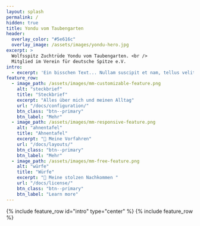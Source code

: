 ```yaml
---
layout: splash
permalink: /
hidden: true
title: Yondu vom Taubengarten
header:
  overlay_color: "#5e616c"
  overlay_image: /assets/images/yondu-hero.jpg    
excerpt: >
  Wolfsspitz Zuchtrüde Yondu vom Taubengarten. <br />
  Mitglied im Verein für deutsche Spitze e.V.
intro: 
  - excerpt: 'Ein bisschen Text... Nullam suscipit et nam, tellus velit pellentesque at malesuada, enim eaque. Quis nulla, netus tempor in diam gravida tincidunt, *proin faucibus* voluptate felis id sollicitudin. Centered with `type="center"`'
feature_row:
  - image_path: /assets/images/mm-customizable-feature.png
    alt: "steckbrief"
    title: "Steckbrief"
    excerpt: "Alles über mich und meinen Alltag"
    url: "/docs/configuration/"
    btn_class: "btn--primary"
    btn_label: "Mehr"
  - image_path: /assets/images/mm-responsive-feature.png
    alt: "ahnentafel"
    title: "Ahnentafel"
    excerpt: "📜 Meine Vorfahren"
    url: "/docs/layouts/"
    btn_class: "btn--primary"
    btn_label: "Mehr"
  - image_path: /assets/images/mm-free-feature.png
    alt: "würfe"
    title: "Würfe"
    excerpt: "👶 Meine stolzen Nachkommen "
    url: "/docs/license/"
    btn_class: "btn--primary"
    btn_label: "Learn more"      
---
```


{% include feature_row id="intro" type="center" %}
{% include feature_row %}
